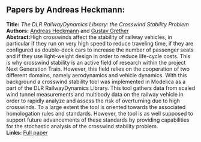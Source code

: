 <h2>Papers by Andreas Heckmann:</h2>
<p>
<b>Title:</b> <i> The DLR RailwayDynamics Library: the Crosswind Stability Problem </i> <br />
<b>Authors:</b> <a href="../authors/author_103.html">Andreas Heckmann</a> and <a href="../authors/author_93.html">Gustav Grether</a><br />
<b>Abstract:</b>High crosswinds affect the stability of railway vehicles, in particular if they run on very high speed to reduce traveling time, if they are configured as double-deck cars to increase the number of passenger seats and if they use light-weight design in order to reduce life-cycle costs. This is why crosswind stability is an active field of research within the project Next Generation Train. However, this field relies on the cooperation of two different domains, namely aerodynamics and vehicle dynamics. With this background a crosswind stability tool was implemented in Modelica as a part of the DLR RailwayDynamics Library. This tool gathers data from scaled wind tunnel measurements and multibody data on the railway vehicle in order to rapidly analyze and assess the risk of overturning due to high crosswinds. To a large extent the tool is oriented towards the associated homologation rules and standards. However, the tool is as well supposed to support future advancements of these standards by providing capabilities for the stochastic analysis of the crosswind stability problem.<br />
<b>Links:</b> <a href="../submissions/ecp17132623_HeckmannGrether.pdf">Full paper</a></p>